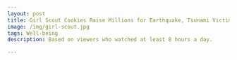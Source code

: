 ```yaml
---
layout: post
title: Girl Scout Cookies Raise Millions for Earthquake, Tsunami Victims
image: /img/girl-scout.jpg
tags: Well-being
description: Based on viewers who watched at least 8 hours a day.

---
```

